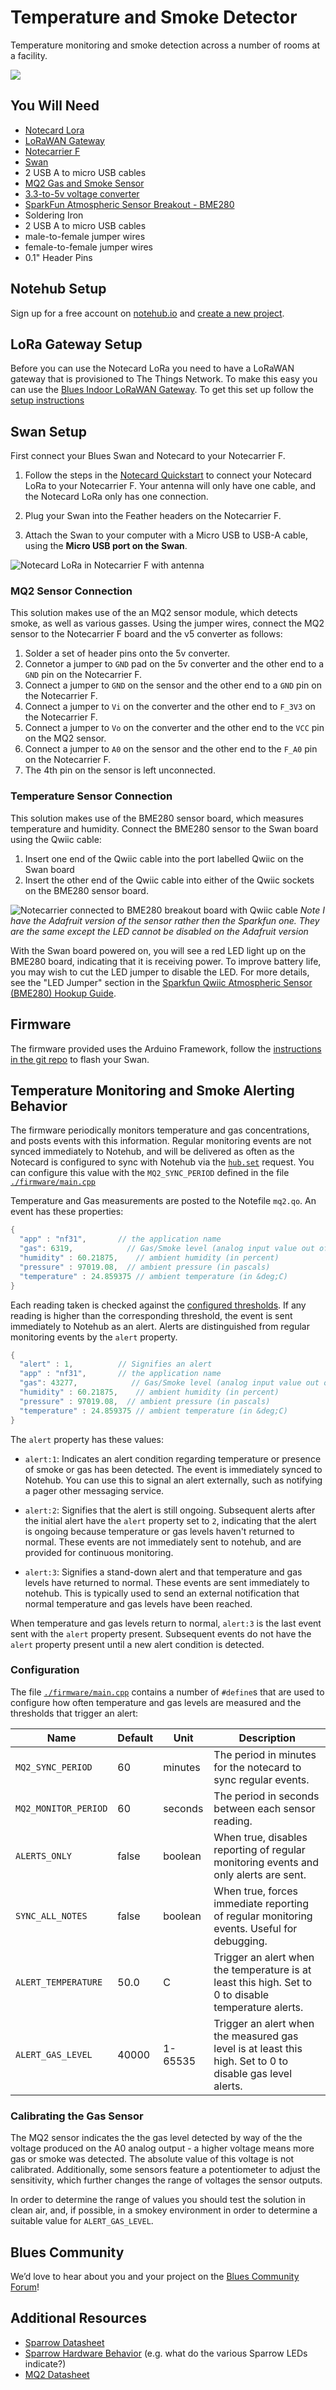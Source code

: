 # Temperature and Smoke Detector

Temperature monitoring and smoke detection across a number of rooms at a facility.

![](images/MQ2_sensor.jpg)

## You Will Need

* [Notecard Lora](https://shop.blues.com/collections/notecard/products/notecard-lora)
* [LoRaWAN Gateway](https://shop.blues.com/collections/accessories/products/lorawan-gateway)
* [Notecarrier F](https://shop.blues.com/collections/notecarrier/products/notecarrier-f)
* [Swan](https://shop.blues.com/collections/swan/products/swan)
* 2 USB A to micro USB cables
* [MQ2 Gas and Smoke Sensor](https://www.amazon.com/Reland-Sun-MQ-2-Sensor-Module/dp/B09NN39G8X)
* [3.3-to-5v voltage converter](https://www.amazon.com/Comidox-Module-Voltage-Converter-0-9-5V/dp/B07L76KLRY)
* [SparkFun Atmospheric Sensor Breakout - BME280](https://www.sparkfun.com/products/15440)
* Soldering Iron
* 2 USB A to micro USB cables
* male-to-female jumper wires
* female-to-female jumper wires
* 0.1" Header Pins

## Notehub Setup

Sign up for a free account on [notehub.io](https://notehub.io) and [create a new project](https://dev.blues.io/quickstart/notecard-quickstart/notecard-and-notecarrier-a/#set-up-notehub).

## LoRa Gateway Setup

Before you can use the Notecard LoRa you need to have a LoRaWAN gateway that is provisioned to The Things Network.  To make this easy you can use the [Blues Indoor LoRaWAN Gateway](https://shop.blues.com/products/blues-starter-kit-lorawan).  To get this set up follow the [setup instructions](https://dev.blues.io/lora/connecting-to-a-lorawan-gateway/)

## Swan Setup

First connect your Blues Swan and Notecard to your Notecarrier F.

1. Follow the steps in the [Notecard Quickstart](https://dev.blues.io/quickstart/notecard-quickstart/notecard-and-notecarrier-f/#connect-your-notecard-and-notecarrier) to connect your Notecard LoRa to your Notecarrier F.  Your antenna will only have one cable, and the Notecard LoRa only has one connection.

2. Plug your Swan into the Feather headers on the Notecarrier F.

3. Attach the Swan to your computer with a Micro USB to USB-A cable, using the **Micro USB port on the Swan**.

![Notecard LoRa in Notecarrier F with antenna](images/notecarrier-notecard.jpg)

### MQ2 Sensor Connection

This solution makes use of the an MQ2 sensor module, which detects smoke, as well as various gasses. Using the jumper wires, connect the MQ2 sensor to the Notecarrier F board and the v5 converter as follows:

1. Solder a set of header pins onto the 5v converter.
1. Connetor a jumper to `GND` pad on the 5v converter and the other end  to a `GND` pin on the Notecarrier F.
1. Connect a jumper to `GND` on the sensor and the other end  to a `GND` pin on the Notecarrier F.
1. Connect a jumper to `Vi` on the converter and the other end to  `F_3V3` on the Notecarrier F.
1. Connect a jumper to `Vo` on the converter and the other end to the  `VCC` pin on the MQ2 sensor.
1. Connect a jumper to `A0` on the sensor and the other end to the `F_A0` pin on the Notecarrier F.
1. The 4th pin on the sensor is left unconnected.

### Temperature Sensor Connection

This solution makes use of the BME280 sensor board, which measures temperature and humidity. Connect the BME280 sensor to the Swan board using the Qwiic cable:

1. Insert one end of the Qwiic cable into the port labelled Qwiic on the Swan board
2. Insert the other end of the Qwiic cable into either of the Qwiic sockets on the BME280 sensor board.

![Notecarrier connected to BME280 breakout board with Qwiic cable](images/notecarrier-bme280.jpg)
*Note I have the Adafruit version of the sensor rather then the Sparkfun one.  They are the same except the LED cannot be disabled on the Adafruit version*

With the Swan board powered on, you will see a red LED light up on the BME280 board, indicating that it is receiving power. To improve battery life, you may wish to cut the LED jumper to disable the LED. For more details, see the "LED Jumper" section in the [Sparkfun Qwiic Atmospheric Sensor (BME280) Hookup Guide](https://learn.sparkfun.com/tutorials/qwiic-atmospheric-sensor-bme280-hookup-guide/hardware-overview).

## Firmware

The firmware provided uses the Arduino Framework, follow the [instructions in the git repo](firmware/) to flash your Swan.

## Temperature Monitoring and Smoke Alerting Behavior

The firmware periodically monitors temperature and gas concentrations, and posts events with this information. Regular monitoring events are not synced immediately to Notehub, and will be delivered as often as the Notecard is configured to sync with Notehub via the [`hub.set`](https://dev.blues.io/api-reference/notecard-api/hub-requests/#hub-set) request. You can configure this value with the `MQ2_SYNC_PERIOD` defined in the file [`./firmware/main.cpp`](./firmware/main.cpp)

Temperature and Gas measurements are posted to the Notefile `mq2.qo`. An event has these properties:

```cpp
{
  "app" : "nf31",       // the application name
  "gas": 6319,            // Gas/Smoke level (analog input value out of 65535)
  "humidity" : 60.21875,    // ambient humidity (in percent)
  "pressure" : 97019.08,  // ambient pressure (in pascals)
  "temperature" : 24.859375 // ambient temperature (in &deg;C)
}
```

Each reading taken is checked against the [configured thresholds](#configuration). If any reading is higher than the corresponding threshold, the event is sent immediately to Notehub as an alert. Alerts are distinguished from regular monitoring events by the `alert` property.

```cpp
{
  "alert" : 1,          // Signifies an alert
  "app" : "nf31",       // the application name
  "gas": 43277,            // Gas/Smoke level (analog input value out of 65535)
  "humidity" : 60.21875,    // ambient humidity (in percent)
  "pressure" : 97019.08,  // ambient pressure (in pascals)
  "temperature" : 24.859375 // ambient temperature (in &deg;C)
}
```

The `alert` property has these values:

* `alert:1`: Indicates an alert condition regarding temperature or presence of smoke or gas has been detected. The event is immediately synced to Notehub. You can use this to signal an alert externally, such as notifying a pager other messaging service.

* `alert:2`: Signifies that the alert is still ongoing. Subsequent alerts after the initial alert have the `alert` property set to `2`, indicating that the alert is ongoing because temperature or gas levels haven't returned to normal. These events are not immediately sent to notehub, and are provided for continuous monitoring.

* `alert:3`: Signifies a stand-down alert and that temperature and gas levels have returned to normal. These events are sent immediately to notehub. This is typically used to send an external notification that normal temperature and gas levels have been reached.

When temperature and gas levels return to normal, `alert:3` is the last event sent with the `alert` property present. Subsequent events do not have the `alert` property present until a new alert condition is detected.


### Configuration

The file [`./firmware/main.cpp`](./firmware/main.cpp) contains a number of `#define`s that are used to configure how often temperature and gas levels are measured and the thresholds that trigger an alert:

| Name     | Default  | Unit    | Description |
|----------|----------|---------|-------------|
| `MQ2_SYNC_PERIOD` | 60 | minutes | The period in minutes for the notecard to sync regular events.
| `MQ2_MONITOR_PERIOD` | 60 | seconds | The period in seconds between each sensor reading.
| `ALERTS_ONLY` | false | boolean | When true, disables reporting of regular monitoring events and only alerts are sent. |
| `SYNC_ALL_NOTES` | false | boolean | When true, forces immediate  reporting of regular monitoring events. Useful for debugging.|
| `ALERT_TEMPERATURE` | 50.0 | C | Trigger an alert when the temperature is at least this high. Set to 0 to disable temperature alerts. |
| `ALERT_GAS_LEVEL` | 40000 | 1-65535 | Trigger an alert when the measured gas level is at least this high. Set to 0 to disable gas level alerts. |

### Calibrating the Gas Sensor

The MQ2 sensor indicates the the gas level detected by way of the the voltage produced on the A0 analog output - a higher voltage means more gas or smoke was detected. The absolute value of this voltage is not calibrated. Additionally, some sensors feature a potentiometer to adjust the sensitivity, which further changes the range of voltages the sensor outputs.

In order to determine the range of values you should test the solution in clean air, and, if possible, in a smokey environment in order to determine a suitable value for `ALERT_GAS_LEVEL`.

## Blues Community

We’d love to hear about you and your project on the [Blues Community Forum](https://discuss.blues.io/)!

## Additional Resources

* [Sparrow Datasheet](https://dev.blues.io/datasheets/sparrow-datasheet/)
* [Sparrow Hardware Behavior](https://dev.blues.io/sparrow/sparrow-hardware-behavior/) (e.g. what do the various Sparrow LEDs indicate?)
* [MQ2 Datasheet](https://www.mouser.com/datasheet/2/321/605-00008-MQ-2-Datasheet-370464.pdf)
